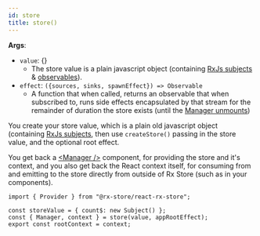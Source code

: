 ```yaml
---
id: store
title: store()
---
```


**Args**:

- `value`: {}
  - The store value is a plain javascript object (containing [RxJs subjects](../../basics/subjects) & [observables](../../basics/observables)).
- `effect`: `({sources, sinks, spawnEffect}) => Observable`
  - A function that when called, returns an observable that when subscribed to, runs side effects encapsulated by that stream for the remainder of duration the store exists (until the [Manager unmounts](./manager))

You create your store value, which is a plain old javascript object (containing [RxJs subjects](../../basics/subjects), then use `createStore()` passing in the store value, and the optional root effect.

You get back a [&lt;Manager /&gt;](./manager) component, for providing the store and it's context, and you also get back the React context itself, for consuming from and emitting to the store directly from outside of Rx Store (such as in your components).

```tsx
import { Provider } from "@rx-store/react-rx-store";

const storeValue = { count$: new Subject() };
const { Manager, context } = store(value, appRootEffect);
export const rootContext = context;
```
